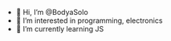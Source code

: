 - 👋 Hi, I’m @BodyaSolo
- 👀 I’m interested in programming, electronics
- 🌱 I’m currently learning  JS



<!---
BodyaSolo/BodyaSolo is a ✨ special ✨ repository because its `README.md` (this file) appears on your GitHub profile.
You can click the Preview link to take a look at your changes.
--->
